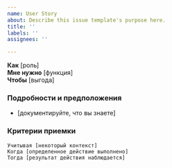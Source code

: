 ```yaml
---
name: User Story
about: Describe this issue template's purpose here.
title: ''
labels: ''
assignees: ''

---
```


**Как** [роль]  
 **Мне нужно** [функция]  
 **Чтобы** [выгода]  
   
 ### Подробности и предположения
 * [документируйте, что вы знаете]
   
 ### Критерии приемки  
   
 ```gherkin
 Учитывая [некоторый контекст]
 Когда [определенное действие выполнено]
 Тогда [результат действия наблюдается]
 ```
